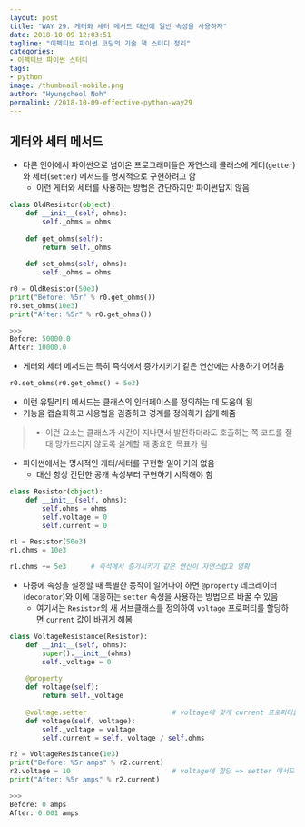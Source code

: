 ```yaml
---
layout: post
title: "WAY 29. 게터와 세터 메서드 대신에 일반 속성을 사용하자"
date: 2018-10-09 12:03:51
tagline: "이펙티브 파이썬 코딩의 기술 책 스터디 정리"
categories:
- 이펙티브 파이썬 스터디
tags:
- python
image: /thumbnail-mobile.png
author: "Hyungcheol Noh"
permalink: /2018-10-09-effective-python-way29
---
```


## 게터와 세터 메서드
- 다른 언어에서 파이썬으로 넘어온 프로그래머들은 자연스레 클래스에 게터(`getter`)와 세터(`setter`) 메서드를 명시적으로 구현하려고 함
    - 이런 게터와 세터를 사용하는 방법은 간단하지만 파이썬답지 않음

```python
class OldResistor(object):
    def __init__(self, ohms):
        self._ohms = ohms
    
    def get_ohms(self):
        return self._ohms
    
    def set_ohms(self, ohms):
        self._ohms = ohms

r0 = OldResistor(50e3)
print("Before: %5r" % r0.get_ohms())
r0.set_ohms(10e3)
print("After: %5r" % r0.get_ohms())

>>>
Before: 50000.0
After: 10000.0
```

- 게터와 세터 메서드는 특히 즉석에서 증가시키기 같은 연산에는 사용하기 어려움

```python
r0.set_ohms(r0.get_ohms() + 5e3)
```

- 이런 유틸리티 메서드는 클래스의 인터페이스를 정의하는 데 도움이 됨
- 기능을 캡슐화하고 사용법을 검증하고 경계를 정의하기 쉽게 해줌
>- 이런 요소는 클래스가 시간이 지나면서 발전하더라도 호출하는 쪽 코드를 절대 망가뜨리지 않도록 설계할 때 중요한 목표가 됨

- 파이썬에서는 명시적인 게터/세터를 구현할 일이 거의 없음
    - 대신 항상 간단한 공개 속성부터 구현하기 시작해야 함

```python
class Resistor(object):
    def __init__(self, ohms):
        self.ohms = ohms
        self.voltage = 0
        self.current = 0

r1 = Resistor(50e3)
r1.ohms = 10e3

r1.ohms += 5e3      # 즉석에서 증가시키기 같은 연산이 자연스럽고 명확
```

- 나중에 속성을 설정할 때 특별한 동작이 일어나야 하면 `@property` 데코레이터(`decorator`)와 이에 대응하는 `setter` 속성을 사용하는 방법으로 바꿀 수 있음
    - 여기서는 `Resistor`의 새 서브클래스를 정의하여 `voltage` 프로퍼티를 할당하면 `current` 값이 바뀌게 해봄

```python
class VoltageResistance(Resistor):
    def __init__(self, ohms):
        super().__init__(ohms)
        self._voltage = 0
    
    @property
    def voltage(self):
        return self._voltage
        
    @voltage.setter                     # voltage에 맞게 current 프로퍼티를 업데이트하게끔 setter 메서드 설정
    def voltage(self, voltage):
        self._voltage = voltage
        self.current = self._voltage / self.ohms

r2 = VoltageResistance(1e3)
print("Before: %5r amps" % r2.current)
r2.voltage = 10                         # voltage에 할당 => setter 메서드 실행
print("After: %5r amps" % r2.current)

>>>
Before: 0 amps
After: 0.001 amps
```
